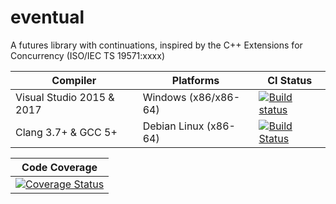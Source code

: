 # eventual
A futures library with continuations, inspired by the C++ Extensions for Concurrency (ISO/IEC TS 19571:xxxx)

| Compiler | Platforms | CI Status |
| --- | --- | --- |
| Visual Studio 2015 & 2017 | Windows (x86/x86-64) | [![Build status](https://ci.appveyor.com/api/projects/status/github/RFerraro/eventual?branch=master&svg=true)](https://ci.appveyor.com/project/RFerraro/eventual/branch/master) |
| Clang 3.7+ & GCC 5+ | Debian Linux (x86-64) | [![Build Status](https://travis-ci.org/RFerraro/eventual.svg?branch=master)](https://travis-ci.org/RFerraro/eventual) |

| Code Coverage |
| --- |
| [![Coverage Status](https://codecov.io/gh/RFerraro/eventual/branch/master/graph/badge.svg)](https://codecov.io/gh/RFerraro/eventual) |